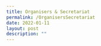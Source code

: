 ```yaml
---
title: Organisers & Secretariat
permalink: /OrganisersSecretariat
date: 2022-01-11
layout: post
description: ""
---
```


